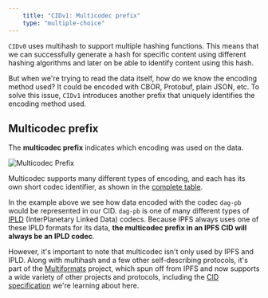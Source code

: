 ```yaml
---
    title: "CIDv1: Multicodec prefix"
    type: "multiple-choice"
---
```


`CIDv0` uses multihash to support multiple hashing functions. This means that we can successfully generate a hash for specific content using different hashing algorithms and later on be able to identify content using this hash.

But when we're trying to read the data itself, how do we know the encoding method used?
It could be encoded with CBOR, Protobuf, plain JSON, etc. To solve this issue, `CIDv1` introduces another prefix that uniquely identifies the encoding method used.

## Multicodec prefix

The **multicodec prefix** indicates which encoding was used on the data.

![Multicodec Prefix](/tutorial-assets/T0006L03-multicodec.png)

Multicodec supports many different types of encoding, and each has its own short codec identifier, as shown in the [complete table](https://github.com/multiformats/multicodec/blob/master/table.csv).

In the example above we see how data encoded with the codec `dag-pb` would be represented in our CID.
`dag-pb` is one of many different types of [IPLD](https://ipld.io/) (InterPlanetary Linked Data) codecs. Because IPFS always uses one of these IPLD formats for its data, **the multicodec prefix in an IPFS CID will always be an IPLD codec**.

However, it's important to note that multicodec isn't only used by IPFS and IPLD. Along with multihash and a few other self-describing protocols, it's part of the [Multiformats](https://multiformats.io/) project, which spun off from IPFS and now supports a wide variety of other projects and protocols, including the [CID specification](https://github.com/multiformats/cid) we're learning about here.

